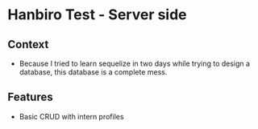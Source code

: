 # Hanbiro Test - Server side

## Context

- Because I tried to learn sequelize in two days while trying to design a database, this database is a complete mess.

## Features

- Basic CRUD with intern profiles
